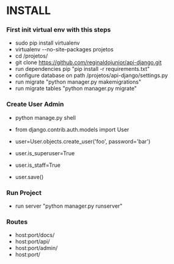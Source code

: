 # INSTALL

### First init virtual env with this steps

 - sudo pip install virtualenv
 - virtualenv --no-site-packages projetos
 - cd /projetos/
 - git clone https://github.com/reginaldojunior/api-django.git
 - run dependencies pip "pip install -r requirements.txt"
 - configure database on path /projetos/api-django/settings.py
 - run migrate "python manager.py makemigrations"
 - run migrate tables "python manager.py migrate"

### Create User Admin
 
 - python manage.py shell

 - from django.contrib.auth.models import User
 - user=User.objects.create_user('foo', password='bar')
 - user.is_superuser=True
 - user.is_staff=True
 - user.save()

### Run Project

 - run server "python manager.py runserver"

### Routes 

 - host:port/docs/
 - host:port/api/
 - host:port/admin/
 - host:port/